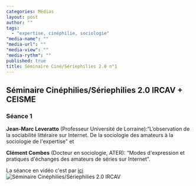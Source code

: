```yaml
---
categories: Médias
layout: post
author: ""
tags: 
  - "expertise, cinéphilie, sociologie"
"media-name": ""
"media-url": ""
"media-view": ""
"media-rythm": ""
published: true
title: Séminaire Ciné/Sériephilies 2.0 n°1
---
```



## Séminaire Cinéphilies/Sériephilies 2.0 IRCAV + CEISME
### Séance 1

**Jean-Marc Leveratto** (Professeur Université de Lorraine):“L’observation de la  sociabilité littéraire sur Internet. De la sociologie des amateurs à la sociologie de  l'expertise" et 

**Clément  Combes**  (Docteur  en  sociologie,  ATER):  “Modes  d'expression  et  pratiques d'échanges des amateurs de séries sur Internet". 

La séance en vidéo c'est par [ici](http://epresence.univ-paris3.fr/3/Watch/811786.aspx)
![Séminaire Cinéphilies/Sériephilies 2.0 IRCAV]({{site.baseurl}}/media/flyer%20se%CC%81ance%202.jpg)
